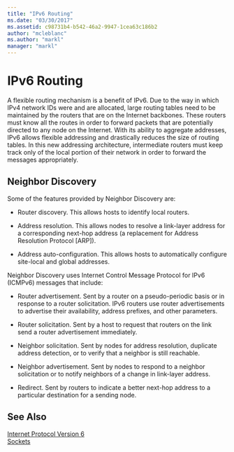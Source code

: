 ```yaml
---
title: "IPv6 Routing"
ms.date: "03/30/2017"
ms.assetid: c98731b4-b542-46a2-9947-1cea63c186b2
author: "mcleblanc"
ms.author: "markl"
manager: "markl"
---
```

# IPv6 Routing
A flexible routing mechanism is a benefit of IPv6. Due to the way in which IPv4 network IDs were and are allocated, large routing tables need to be maintained by the routers that are on the Internet backbones. These routers must know all the routes in order to forward packets that are potentially directed to any node on the Internet. With its ability to aggregate addresses, IPv6 allows flexible addressing and drastically reduces the size of routing tables. In this new addressing architecture, intermediate routers must keep track only of the local portion of their network in order to forward the messages appropriately.  
  
## Neighbor Discovery  
 Some of the features provided by Neighbor Discovery are:  
  
- Router discovery. This allows hosts to identify local routers.  
  
- Address resolution. This allows nodes to resolve a link-layer address for a corresponding next-hop address (a replacement for Address Resolution Protocol [ARP]).  
  
- Address auto-configuration. This allows hosts to automatically configure site-local and global addresses.  
  
 Neighbor Discovery uses Internet Control Message Protocol for IPv6 (ICMPv6) messages that include:  
  
- Router advertisement. Sent by a router on a pseudo-periodic basis or in response to a router solicitation. IPv6 routers use router advertisements to advertise their availability, address prefixes, and other parameters.  
  
- Router solicitation. Sent by a host to request that routers on the link send a router advertisement immediately.  
  
- Neighbor solicitation. Sent by nodes for address resolution, duplicate address detection, or to verify that a neighbor is still reachable.  
  
- Neighbor advertisement. Sent by nodes to respond to a neighbor solicitation or to notify neighbors of a change in link-layer address.  
  
- Redirect. Sent by routers to indicate a better next-hop address to a particular destination for a sending node.  
  
## See Also  
 [Internet Protocol Version 6](../../../docs/framework/network-programming/internet-protocol-version-6.md)  
 [Sockets](../../../docs/framework/network-programming/sockets.md)
